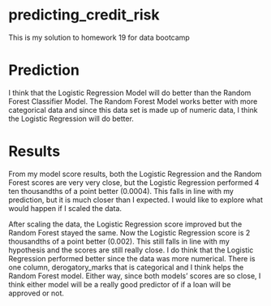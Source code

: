 # predicting_credit_risk
This is my solution to homework 19 for data bootcamp


# Prediction

I think that the Logistic Regression Model will do better than the Random Forest Classifier Model. The Random Forest Model works better with more categorical data and since this data set is made up of numeric data, I think the Logistic Regression will do better.


# Results

From my model score results, both the Logistic Regression and the Random Forest scores are very very close, but the Logistic Regression performed 4 ten thousandths of a point better (0.0004). This falls in line with my prediction, but it is much closer than I expected. I would like to explore what would happen if I scaled the data.

After scaling the data, the Logistic Regression score improved but the Random Forest stayed the same. Now the Logistic Regression score is 2 thousandths of a point better (0.002). This still falls in line with my hypothesis and the scores are still really close. I do think that the Logistic Regression performed better since the data was more numerical. There is one column, derogatory_marks that is categorical and I think helps the Random Forest model. Either way, since both models’ scores are so close, I think either model will be a really good predictor of if a loan will be approved or not.



